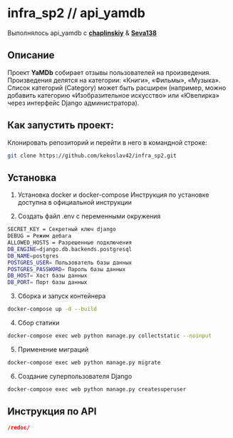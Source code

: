 # infra_sp2 // api_yamdb

Выполнялось api_yamdb с **[chaplinskiy](https://github.com/chaplinskiy)** & **[Seva138](https://github.com/Seva138)**
## Описание

Проект **YaMDb** собирает отзывы пользователей на произведения. 
Произведения делятся на категории: «Книги», «Фильмы», «Музыка». 
Список категорий (Category) может быть расширен (например, можно добавить категорию 
«Изобразительное искусство» или «Ювелирка» через интерфейс Django администратора).


## Как запустить проект:

Клонировать репозиторий и перейти в него в командной строке:

```bash
git clone https://github.com/kekoslav42/infra_sp2.git
```

## Установка
1. Установка docker и docker-compose
Инструкция по установке доступна в официальной инструкции

2. Создать файл .env с переменными окружения

```bash
SECRET_KEY = Секретный ключ django
DEBUG = Режим дебага
ALLOWED_HOSTS = Разрешенные подключения
DB_ENGINE=django.db.backends.postgresql
DB_NAME=postgres
POSTGRES_USER= Пользователь базы данных
POSTGRES_PASSWORD= Пароль базы данных
DB_HOST= Хост базы данных
DB_PORT= Порт базы данных
```

3. Сборка и запуск контейнера

```bash
docker-compose up -d --build
```

4. Сбор статики

```bash
docker-compose exec web python manage.py collectstatic --noinput
```
5. Применение миграций

```bash
docker-compose exec web python manage.py migrate
```

6. Создание суперпользователя Django

```bash
docker-compose exec web python manage.py createsuperuser
```


## Инструкция по API
```json
/redoc/
```
